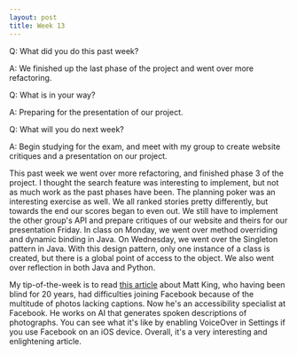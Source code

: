 ```yaml
---
layout: post
title: Week 13
---
```


Q: What did you do this past week?

A: We finished up the last phase of the project and went over more refactoring.

Q: What is in your way?

A: Preparing for the presentation of our project.

Q: What will you do next week?

A: Begin studying for the exam, and meet with my group to create website critiques and a presentation on our project.

This past week we went over more refactoring, and finished phase 3 of the project. I thought the search feature was interesting to implement, but not as much work as the past phases have been. The planning poker was an interesting exercise as well. We all ranked stories pretty differently, but towards the end our scores began to even out. We still have to implement the other group's API and prepare critiques of our website and theirs for our presentation Friday. In class on Monday, we went over method overriding and dynamic binding in Java. On Wednesday, we went over the Singleton pattern in Java. With this design pattern, only one instance of a class is created, but there is a global point of access to the object. We also went over reflection in both Java and Python.

My tip-of-the-week is to read [this article](http://www.newyorker.com/tech/elements/say-what-you-see-facebook?intcid=mod-latest) about Matt King, who having been blind for 20 years, had difficulties joining Facebook because of the multitude of photos lacking captions. Now he's an accessibility specialist at Facebook. He works on AI that generates spoken descriptions of photographs. You can see what it's like by enabling VoiceOver in Settings if you use Facebook on an iOS device. Overall, it's a very interesting and enlightening article. 
